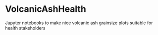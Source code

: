 # VolcanicAshHealth
Jupyter notebooks to make nice volcanic ash grainsize plots suitable for health stakeholders
